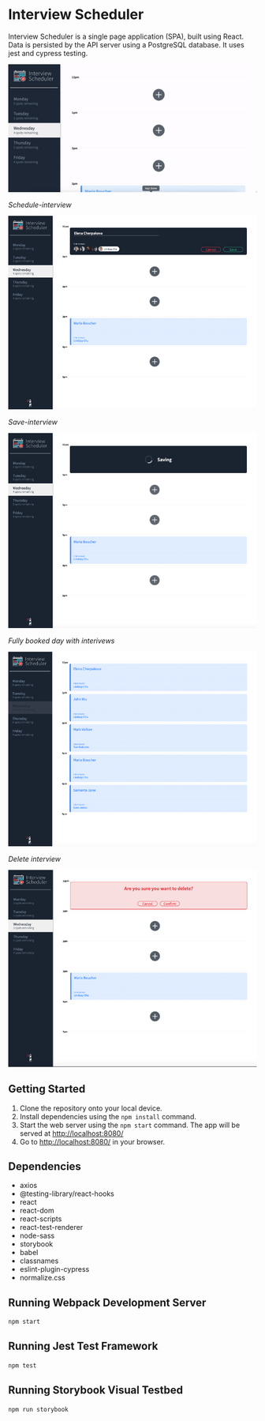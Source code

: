# Interview Scheduler

Interview Scheduler is a single page application (SPA), built using React.
Data is persisted by the API server using a PostgreSQL database. It uses jest and cypress testing.

!['Front-end"](src/docs/scheduler.gif)

*Schedule-interview*

!['scheduling-appointment'](src/docs/scheduling-appointment.png)

*Save-interview*

!['save-appointment'](src/docs/save-appointment.png)

*Fully booked day with interivews*

!['fully booked day'](src/docs/booked-appointments.png)

*Delete interview*

!['delete-appointment'](src/docs/delete-appoitment.png)

## Getting Started

1. Clone the repository onto your local device.
2. Install dependencies using the `npm install` command.
3. Start the web server using the `npm start` command.
   The app will be served at <http://localhost:8080/>
4. Go to <http://localhost:8080/> in your browser.

## Dependencies

- axios
- @testing-library/react-hooks
- react
- react-dom
- react-scripts
- react-test-renderer
- node-sass
- storybook
- babel
- classnames
- eslint-plugin-cypress
- normalize.css

## Running Webpack Development Server

```sh
npm start
```

## Running Jest Test Framework

```sh
npm test
```

## Running Storybook Visual Testbed

```sh
npm run storybook
```
